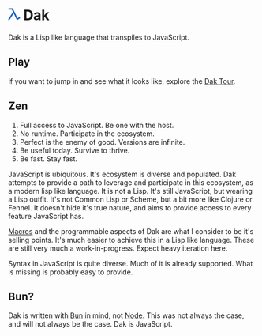 # <img src="./www/assets/logo.svg" width="24" height="24" alt="Logo"> Dak

Dak is a Lisp like language that transpiles to JavaScript.

<!--exits-->

## Play

If you want to jump in and see what it looks like, explore the
[Dak Tour](https://www.daklang.com/tour/).

## Zen

1. Full access to JavaScript. Be one with the host.
2. No runtime. Participate in the ecosystem.
3. Perfect is the enemy of good. Versions are infinite.
4. Be useful today. Survive to thrive.
5. Be fast. Stay fast.

JavaScript is ubiquitous. It's ecosystem is diverse and populated. Dak attempts
to provide a path to leverage and participate in this ecosystem, as a modern
lisp like language. It is not a Lisp. It's still JavaScript, but wearing a Lisp
outfit. It's not Common Lisp or Scheme, but a bit more like Clojure or Fennel.
It doesn't hide it's true nature, and aims to provide access to every feature
JavaScript has.

[Macros](https://www.daklang.com/tour/macros/) and the programmable aspects of
Dak are what I consider to be it's selling points. It's much easier to achieve
this in a Lisp like language. These are still very much a work-in-progress.
Expect heavy iteration here.

Syntax in JavaScript is quite diverse. Much of it is already supported. What is
missing is probably easy to provide.

## Bun?

Dak is written with [Bun](https://bun.sh/) in mind, not
[Node](https://nodejs.org/). This was not always the case, and will not
always be the case. Dak is JavaScript.
